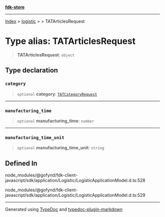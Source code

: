 [**fdk-store**](../../../README.md)
***

[Index](../../../API.md) > [logistic](../../README.md) > [<internal>](../README.md) > TATArticlesRequest

# Type alias: TATArticlesRequest

> **TATArticlesRequest**: `object`

## Type declaration

### `category`

> `optional` **category**: [`TATCategoryRequest`](type-alias.TATCategoryRequest.md)

***

### `manufacturing_time`

> `optional` **manufacturing\_time**: `number`

***

### `manufacturing_time_unit`

> `optional` **manufacturing\_time\_unit**: `string`

## Defined In

node\_modules/@gofynd/fdk-client-javascript/sdk/application/Logistic/LogisticApplicationModel.d.ts:528

node\_modules/@gofynd/fdk-client-javascript/sdk/application/Logistic/LogisticApplicationModel.d.ts:529

***
Generated using [TypeDoc](https://typedoc.org/) and [typedoc-plugin-markdown](https://www.npmjs.com/package/typedoc-plugin-markdown)
